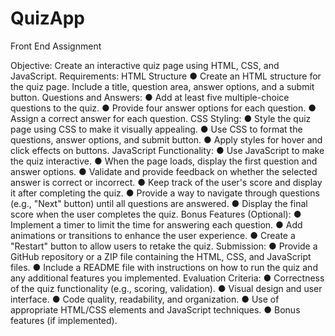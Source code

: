 # QuizApp

Front End Assignment

Objective: Create an interactive quiz page using HTML, CSS, and JavaScript.
Requirements:
HTML Structure
● Create an HTML structure for the quiz page. Include a title, question area, answer options,
and a submit button.
Questions and Answers:
● Add at least five multiple-choice questions to the quiz.
● Provide four answer options for each question.
● Assign a correct answer for each question.
CSS Styling:
● Style the quiz page using CSS to make it visually appealing.
● Use CSS to format the questions, answer options, and submit button.
● Apply styles for hover and click effects on buttons.
JavaScript Functionality:
● Use JavaScript to make the quiz interactive.
● When the page loads, display the first question and answer options.
● Validate and provide feedback on whether the selected answer is correct or incorrect.
● Keep track of the user's score and display it after completing the quiz.
● Provide a way to navigate through questions (e.g., "Next" button) until all questions are
answered.
● Display the final score when the user completes the quiz.
Bonus Features (Optional):
● Implement a timer to limit the time for answering each question.
● Add animations or transitions to enhance the user experience.
● Create a "Restart" button to allow users to retake the quiz.
Submission:
● Provide a GitHub repository or a ZIP file containing the HTML, CSS, and JavaScript files.
● Include a README file with instructions on how to run the quiz and any additional
features you implemented.
Evaluation Criteria:
● Correctness of the quiz functionality (e.g., scoring, validation).
● Visual design and user interface.
● Code quality, readability, and organization.
● Use of appropriate HTML/CSS elements and JavaScript techniques.
● Bonus features (if implemented).
